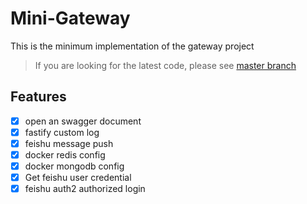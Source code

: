 # Mini-Gateway

This is the minimum implementation of the gateway project
> If you are looking for the latest code, please see [master branch](https://github.com/MoonCheung/mini-gateway/tree/master)

## Features
- [x] open an swagger document
- [x] fastify custom log
- [x] feishu message push
- [x] docker redis config
- [x] docker mongodb config
- [x] Get feishu user credential
- [x] feishu auth2 authorized login
